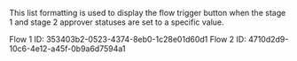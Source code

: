 This list formatting is used to display the flow trigger button when the stage 1 and stage 2 approver statuses are set to a specific value.

Flow 1 ID: 353403b2-0523-4374-8eb0-1c28e01d60d1
Flow 2 ID: 4710d2d9-10c6-4e12-a45f-0b9a6d7594a1
